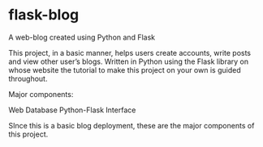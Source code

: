 # flask-blog
A web-blog created using Python and Flask

This project, in a basic manner, helps users create accounts, write posts and view other user’s blogs. Written in Python using the Flask library on whose website the tutorial to make this project on your own is guided throughout.

Major components:

Web
Database
Python-Flask Interface

SInce this is a basic blog deployment, these are the major components of this project. 
